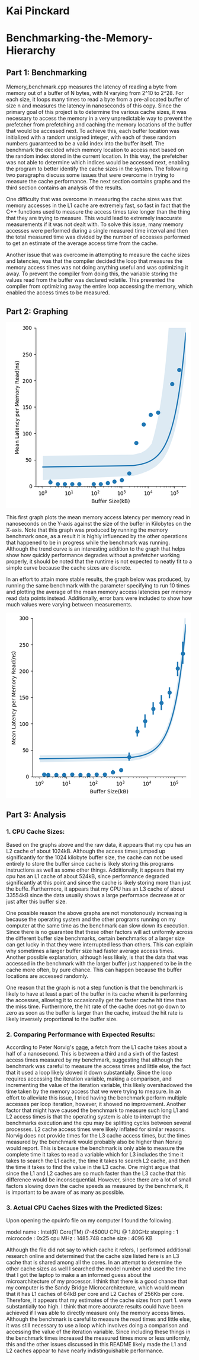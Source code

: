 # Kai Pinckard
# Benchmarking-the-Memory-Hierarchy

## Part 1: Benchmarking
Memory_benchmark.cpp measures the latency of reading a byte from memory out of a buffer of N bytes, with N varying from 2^10 to 2^28. For each size, it loops many times to read a byte from a pre-allocated buffer of size n and measures the latency in nanoseconds of this copy. Since the primary goal of this project is to determine the various cache sizes, it was necessary to access the memory in a very unpredictable way to prevent the prefetcher from prefetching and caching the memory locations of the buffer that would be accessed next. To achieve this, each buffer location was initialized with a random unsigned integer, with each of these random numbers guaranteed to be a valid index into the buffer itself. The benchmark the decided which memory location to access next based on the random index stored in the current location. In this way, the prefetcher was not able to determine which indices would be accessed next, enabling the program to better identify the cache sizes in the system. The following two paragraphs discuss some issues that were overcome in trying to measure the cache performance. The next section contains graphs and the third section contains an analysis of the results.

One difficulty that was overcome in measuring the cache sizes was that memory accesses in the L1 cache are extremely fast, so fast in fact that the C++ functions used to measure the access times take longer than the thing that they are trying to measure. This would lead to extremely inaccurate measurements if it was not dealt with. To solve this issue, many memory accesses were performed during a single measured time interval and then the total measured time was divided by the number of accesses performed to get an estimate of the average access time from the cache.

Another issue that was overcome in attempting to measure the cache sizes and latencies, was that the compiler decided the loop that measures the memory access times was not doing anything useful and was optimizing it away. To prevent the compiler from doing this, the variable storing the values read from the buffer was declared volatile. This prevented the compiler from optimizing away the entire loop accessing the memory, which enabled the access times to be measured.

## Part 2: Graphing
![single run graph](https://github.com/kai-pinckard/Benchmarking-the-Memory-Hierarchy/blob/master/single_run_benchmark.png)

This first graph plots the mean memory access latency per memory read in nanoseconds on the Y-axis against the size of the buffer in Kilobytes on the X-axis. Note that this graph was produced by running the memory benchmark once, as a result it is highly influenced by the other operations that happened to be in progress while the benchmark was running. Although the trend curve is an interesting addition to the graph that helps show how quickly performance degrades without a prefetcher working properly, it should be noted that the runtime is not expected to neatly fit to a simple curve because the cache sizes are discrete.

In an effort to attain more stable results, the graph below was produced, by running the same benchmark with the parameter specifying to run 10 times and plotting the average of the mean memory access latencies per memory read data points instead. Additionally, error bars were included to show how much values were varying between measurements.

![multi run graph](https://github.com/kai-pinckard/Benchmarking-the-Memory-Hierarchy/blob/master/multi_run_benchmark.png)
## Part 3: Analysis

### 1. CPU Cache Sizes:
Based on the graphs above and the raw data, it appears that my cpu has an L2 cache of about 1024kB. Although the access times jumped up significantly for the 1024 kilobyte buffer size, the cache can not be used entirely to store the buffer since cache is likely storing this programs instructions as well as some other things. Additionally, it appears that my cpu has an L1 cache of about 524kB, since performance degraded significantly at this point and since the cache is likely storing more than just the buffe. Furthermore, it appears that my CPU has an L3 cache of about 33554kB since the data usually shows a large performace decrease at or just after this buffer size. 

One possible reason the above graphs are not monotonously increasing is because the operating system and the other programs running on my computer at the same time as the benchmark can slow down its execution. Since there is no guarantee that these other factors will act uniformly across the different buffer size benchmarks, certain benchmarks of a larger size can get lucky in that they were interrupted less than others. This can explain why sometimes a larger buffer size had faster average access times. Another possible explanation, although less likely, is that the data that was accessed in the benchmark with the larger buffer just happened to be in the cache more often, by pure chance. This can happen because the buffer locations are accessed randomly.

One reason that the graph is not a step function is that the benchmark is likely to have at least a part of the buffer in its cache when it is performing the accesses, allowing it to occasionally get the faster cache hit time than the miss time. Furthermore, the hit rate of the cache does not go down to zero as soon as the buffer is larger than the cache, instead the hit rate is likely inversely proportional to the buffer size. 

### 2. Comparing Performance with Expected Results:
According to Peter Norvig's [page](http://norvig.com/21-days.html#answers), a fetch from the L1 cache takes about a half of a nanosecond. This is between a third and a sixth of the fastest access times measured by my benchmark, suggesting that although the benchmark was careful to measure the access times and little else, the fact that it used a loop likely slowed it down substantially. Since the loop requires accessing the iteration variable, making a comparison, and incrementing the value of the iteration variable, this likely overshadowed the time taken by the memory access that we were trying to measure. In an effort to alleviate this issue, I tried having the benchmark perform multiple accesses per loop iteration, however, it showed no improvement. Another factor that might have caused the benchmark to measure such long L1 and L2 access times is that the operating system is able to interrupt the benchmarks execution and the cpu may be splitting cycles between several processes. L2 cache access times were likely inflated for similar reasons. Norvig does not provide times for the L3 cache access times, but the times measured by the benchmark would probably also be higher than Norvig would report. This is because the benchmark is only able to measure the complete time it takes to read a variable which for L3 includes the time it takes to search the L1 cache, the time it takes to search L2 cache, and then the time it takes to find the value in the L3 cache. One might argue that since the L1 and L2 caches are so much faster than the L3 cache that this difference would be inconsequential. However, since there are a lot of small factors slowing down the cache speeds as measured by the benchmark, it is important to be aware of as many as possible. 

### 3. Actual CPU Caches Sizes with the Predicted Sizes:
Upon opening the cpuinfo file on my computer I found the following.

model name	: Intel(R) Core(TM) i7-4500U CPU @ 1.80GHz
stepping	: 1
microcode	: 0x25
cpu MHz		: 1485.748
cache size	: 4096 KB

Although the file did not say to which cache it refers, I performed additional research online and determined that the cache size listed here is an L3 cache that is shared among all the cores. In an attempt to determine the other cache sizes as well I searched the model number and used the time that I got the laptop to make a an informed guess about the microarchitecture of my processor. I think that there is a good chance that my computer is the Sandy Bridge Microcarchitecture, which would mean that it has L1 caches of 64kB per core and L2 Caches of 256Kb per core. Therefore, it appears that my estimates of the cache sizes from part 1. were substantially too high. I think that more accurate results could have been achieved if I was able to directly measure only the memory access times. Although the benchmark is careful to measure the read times and little else, it was still necessary to use a loop which involves doing a comparison and accessing the value of the iteration variable. Since including these things in the benchmark times increased the measured times more or less uniformly, this and the other issues discussed in this README likely made the L1 and L2 caches appear to have nearly indistinguishable performance.

